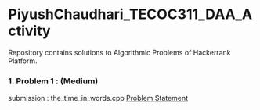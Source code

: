 # PiyushChaudhari_TECOC311_DAA_Activity
Repository contains solutions to Algorithmic Problems of Hackerrank Platform.
 

### 1. Problem 1 : (Medium)
submission : the_time_in_words.cpp
[Problem Statement](http://www.hackerrank.com/challenges/the-time-in-words/problem)

